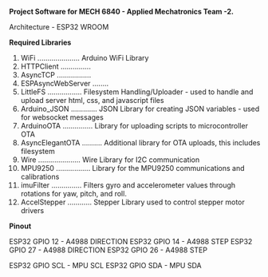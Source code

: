 **Project Software for MECH 6840 - Applied Mechatronics Team -2.**

Architecture - ESP32 WROOM


**Required Libraries**
1. WiFi ..................... Arduino WiFi Library
2. HTTPClient ............... 
3. AsyncTCP .................
4. ESPAsyncWebServer ........ 
5. LittleFS ................. Filesystem Handling/Uploader - used to handle and upload server html, css, and javascript files
6. Arduino_JSON ............. JSON Library for creating JSON variables - used for websocket messages
7. ArduinoOTA ............... Library for uploading scripts to microcontroller OTA
8. AsyncElegantOTA .......... Additional library for OTA uploads, this includes filesystem
9. Wire ..................... Wire Library for I2C communication
10. MPU9250 ................. Library for the MPU9250 communications and calibrations
11. imuFilter ............... Filters gyro and accelerometer values through rotations for yaw, pitch, and roll.
12. AccelStepper ............ Stepper Library used to control stepper motor drivers

**Pinout**

ESP32 GPIO 12 - A4988 DIRECTION
ESP32 GPIO 14 - A4988 STEP
ESP32 GPIO 27 - A4988 DIRECTION
ESP32 GPIO 26 - A4988 STEP

ESP32 GPIO SCL - MPU SCL
ESP32 GPIO SDA - MPU SDA


